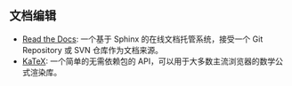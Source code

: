 ## 文档编辑

- [Read the Docs](https://github.com/readthedocs/readthedocs.org): 一个基于 Sphinx 的在线文档托管系统，接受一个 Git Repository 或 SVN 仓库作为文档来源。
- [KaTeX](https://github.com/KaTeX/KaTeX): 一个简单的无需依赖包的 API，可以用于大多数主流浏览器的数学公式渲染库。
